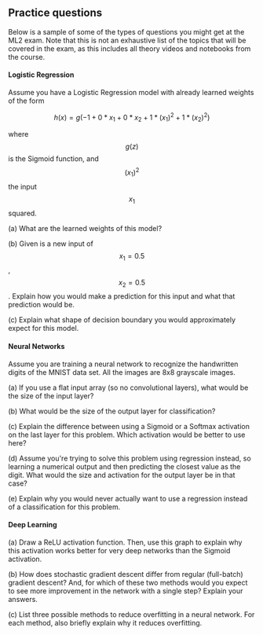 
## Practice questions

Below is a sample of some of the types of questions you might get at the ML2 exam. Note that this is not an exhaustive list of the topics that will be covered in the exam, as this includes all theory videos and notebooks from the course.


#### Logistic Regression

Assume you have a Logistic Regression model with already learned weights of the form

$$h(x) = g(-1 + 0*x_1 + 0*x_2 + 1*(x_1)^2 + 1*(x_2)^2)$$

where $$g(z)$$ is the Sigmoid function, and $$(x_1)^2$$ the input $$x_1$$ squared.

(a) What are the learned weights of this model?

(b) Given is a new input of  $$x_1 = 0.5$$, $$x_2 = 0.5$$. Explain how you would make a prediction for this input and what that prediction would be.

(c) Explain what shape of decision boundary you would approximately expect for this model.


#### Neural Networks

Assume you are training a neural network to recognize the handwritten digits of the MNIST data set. All the images are 8x8 grayscale images.

(a) If you use a flat input array (so no convolutional layers), what would be the size of the input layer?

(b) What would be the size of the output layer for classification?

(c) Explain the difference between using a Sigmoid or a Softmax activation on the last layer for this problem. Which activation would be better to use here?

(d) Assume you're trying to solve this problem using regression instead, so learning a numerical output and then predicting the closest value as the digit. What would the size and activation for the output layer be in that case?

(e) Explain why you would never actually want to use a regression instead of a classification for this problem.


#### Deep Learning

(a) Draw a ReLU activation function. Then, use this graph to explain why this activation works better for very deep networks than the Sigmoid activation.

(b) How does stochastic gradient descent differ from regular (full-batch) gradient descent? And, for which of these two methods would you expect to see more improvement in the network with a single step? Explain your answers.

(c) List three possible methods to reduce overfitting in a neural network. For each method, also briefly explain why it reduces overfitting.

